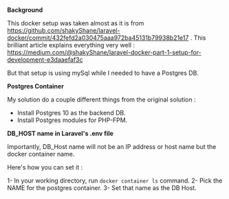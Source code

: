 **Background**

This docker setup was taken almost as it is from https://github.com/shakyShane/laravel-docker/commit/432fefd2a030475aaa972ba45131b79938b21e17 .
This brilliant article explains everything very well : https://medium.com/@shakyShane/laravel-docker-part-1-setup-for-development-e3daaefaf3c

But that setup is using mySql while I needed to have a Postgres DB.

**Postgres Container**

My solution do a couple different things from the original solution :
- Install Postgres 10 as the backend DB.
- Install Postgres modules for PHP-FPM.

**DB_HOST name in Laravel's .env file**

Importantly, DB_Host name will not be an IP address or host name but the docker container name. 

Here's how you can set it :

1- In your working directory, run `docker container ls` command. 
2- Pick the NAME for the postgres container.
3- Set that name as the DB Host.
